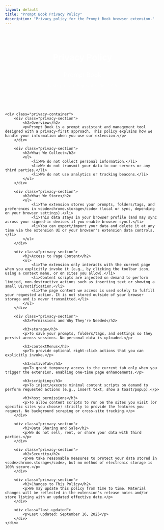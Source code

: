 ```yaml
---
layout: default
title: "Prompt Book Privacy Policy"
description: "Privacy policy for the Prompt Book browser extension."
---
```


<main>
    <div class="privacy-header">
        <h1>Privacy Policy</h1>
        <h2 class="product-subtitle">Prompt Book</h2>
        <p class="subtitle">Last updated: September 16, 2025</p>
    </div>
    
    <div class="privacy-container">
        <div class="privacy-section">
            <h2>Overview</h2>
            <p>Prompt Book is a prompt assistant and management tool designed with a privacy-first approach. This policy explains how we handle your information when you use our extension.</p>
        </div>
        
        <div class="privacy-section">
            <h2>What We Collect</h2>
            <ul>
                <li>We do not collect personal information.</li>
                <li>We do not transmit your data to our servers or any third parties.</li>
                <li>We do not use analytics or tracking beacons.</li>
            </ul>
        </div>
        
        <div class="privacy-section">
            <h2>What We Store</h2>
            <ul>
                <li>The extension stores your prompts, folders/tags, and preferences in <code>chrome.storage</code> (local or sync, depending on your browser settings).</li>
                <li>This data stays in your browser profile (and may sync across your signed-in devices if you enable browser sync).</li>
                <li>You can export/import your data and delete it at any time via the extension UI or your browser's extension data controls.</li>
            </ul>
        </div>
        
        <div class="privacy-section">
            <h2>Access to Page Content</h2>
            <ul>
                <li>The extension only interacts with the current page when you explicitly invoke it (e.g., by clicking the toolbar icon, using a context menu, or on sites you allow).</li>
                <li>Content scripts are injected on demand to perform limited, non-destructive actions such as inserting text or showing a small UI/notification.</li>
                <li>The page content we access is used solely to fulfill your requested action. It is not stored outside of your browser storage and is never transmitted.</li>
            </ul>
        </div>
        
        <div class="privacy-section">
            <h2>Permissions and Why They're Needed</h2>
            
            <h3>storage</h3>
            <p>To save your prompts, folders/tags, and settings so they persist across sessions. No personal data is uploaded.</p>
            
            <h3>contextMenus</h3>
            <p>To provide optional right-click actions that you can explicitly invoke.</p>
            
            <h3>activeTab</h3>
            <p>To grant temporary access to the current tab only when you trigger the extension, enabling one-time page enhancements.</p>
            
            <h3>scripting</h3>
            <p>To inject/execute minimal content scripts on demand to perform requested actions (e.g., insert text, show a toast/popup).</p>
            
            <h3>host permissions</h3>
            <p>To allow content scripts to run on the sites you visit (or specific sites you choose) strictly to provide the features you request. No background scraping or cross-site tracking.</p>
        </div>
        
        <div class="privacy-section">
            <h2>Data Sharing and Sale</h2>
            <p>We do not sell, rent, or share your data with third parties.</p>
        </div>
        
        <div class="privacy-section">
            <h2>Security</h2>
            <p>We take reasonable measures to protect your data stored in <code>chrome.storage</code>, but no method of electronic storage is 100% secure.</p>
        </div>
        
        <div class="privacy-section">
            <h2>Changes to This Policy</h2>
            <p>We may update this policy from time to time. Material changes will be reflected in the extension's release notes and/or store listing with an updated effective date.</p>
        </div>
        
        <div class="last-updated">
            <p>Last updated: September 16, 2025</p>
        </div>
    </div>
</main>

<style>
    .privacy-header {
        text-align: center;
        margin-bottom: 2rem;
        padding: 2rem 0;
        background: var(--gradient-primary);
        color: white;
    }
    
    .privacy-header h1 {
        margin-bottom: 0.5rem;
    }
    
    .product-subtitle {
        font-size: 1.25rem;
        font-weight: 400;
        margin-bottom: 0.5rem;
        color: rgba(255, 255, 255, 0.9);
    }
    
    .subtitle {
        opacity: 0.8;
    }
    
    .privacy-container {
        max-width: 800px;
        margin: 0 auto;
        padding: 2rem;
    }
    
    .privacy-section {
        margin-bottom: 2rem;
    }
    
    .privacy-section h2 {
        color: var(--color-primary);
        margin-bottom: 1rem;
        padding-bottom: 0.5rem;
        border-bottom: 1px solid var(--color-border);
    }
    
    .privacy-section h3 {
        color: var(--color-text);
        margin: 1.5rem 0 0.5rem;
    }
    
    .privacy-section ul {
        padding-left: 1.5rem;
    }
    
    .privacy-section li {
        margin-bottom: 0.5rem;
    }
    
    code {
        background: var(--color-bg-secondary);
        padding: 0.2rem 0.4rem;
        border-radius: 0.25rem;
        font-family: monospace;
    }
    
    .last-updated {
        margin-top: 3rem;
        padding-top: 1rem;
        border-top: 1px solid var(--color-border);
        font-style: italic;
        opacity: 0.7;
    }
</style>
